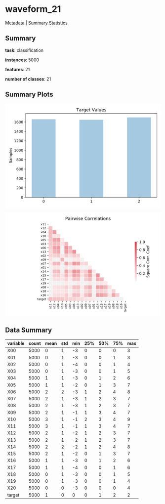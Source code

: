 # waveform_21

[Metadata](metadata.yaml) | [Summary Statistics](summary_stats.csv)

## Summary

**task**: classification

**instances**: 5000

**features**: 21

**number of classes**: 21

## Summary Plots

![Labels](label.svg)

![Corr](corr.svg)

## Data Summary

|	variable	|	count	|	mean	|	std	|	min	|	25%	|	50%	|	75%	|	max|
| --- | --- | --- | --- | --- | --- | --- | --- | --- |
|	X00	|	5000	|	0	|	1	|	-3	|	0	|	0	|	0	|	3
|	X01	|	5000	|	0	|	1	|	-3	|	0	|	0	|	1	|	3
|	X02	|	5000	|	0	|	1	|	-4	|	0	|	0	|	1	|	4
|	X03	|	5000	|	0	|	1	|	-3	|	0	|	0	|	1	|	5
|	X04	|	5000	|	1	|	1	|	-3	|	0	|	1	|	2	|	6
|	X05	|	5000	|	1	|	1	|	-2	|	0	|	1	|	3	|	7
|	X06	|	5000	|	2	|	2	|	-3	|	1	|	2	|	4	|	8
|	X07	|	5000	|	2	|	1	|	-3	|	1	|	2	|	3	|	7
|	X08	|	5000	|	2	|	1	|	-3	|	1	|	2	|	3	|	7
|	X09	|	5000	|	2	|	1	|	-1	|	1	|	3	|	4	|	7
|	X10	|	5000	|	3	|	1	|	-1	|	2	|	3	|	4	|	9
|	X11	|	5000	|	3	|	1	|	-1	|	1	|	3	|	4	|	7
|	X12	|	5000	|	2	|	1	|	-2	|	1	|	2	|	3	|	7
|	X13	|	5000	|	2	|	1	|	-2	|	1	|	2	|	3	|	7
|	X14	|	5000	|	2	|	2	|	-2	|	1	|	2	|	4	|	8
|	X15	|	5000	|	2	|	1	|	-2	|	0	|	1	|	3	|	7
|	X16	|	5000	|	1	|	1	|	-3	|	0	|	1	|	2	|	6
|	X17	|	5000	|	1	|	1	|	-4	|	0	|	0	|	1	|	6
|	X18	|	5000	|	0	|	1	|	-3	|	0	|	0	|	1	|	5
|	X19	|	5000	|	0	|	1	|	-3	|	0	|	0	|	1	|	4
|	X20	|	5000	|	0	|	0	|	-3	|	0	|	0	|	0	|	4
|	target	|	5000	|	1	|	0	|	0	|	0	|	1	|	2	|	2

